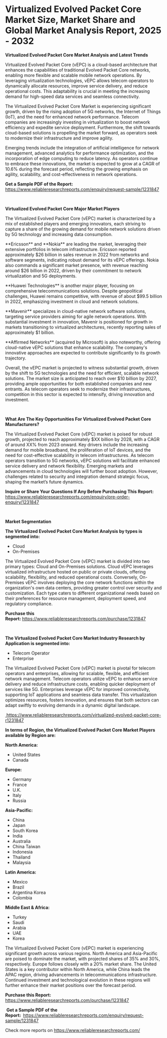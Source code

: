 <p><h1>Virtualized Evolved Packet Core Market Size, Market Share and Global Market Analysis Report, 2025 - 2032</h1></p><p><strong>Virtualized Evolved Packet Core Market Analysis and Latest Trends</strong></p>
<p><p>Virtualized Evolved Packet Core (vEPC) is a cloud-based architecture that enhances the capabilities of traditional Evolved Packet Core networks, enabling more flexible and scalable mobile network operations. By leveraging virtualization technologies, vEPC allows telecom operators to dynamically allocate resources, improve service delivery, and reduce operational costs. This adaptability is crucial in meeting the increasing demand for high-speed data services and seamless connectivity.</p><p>The Virtualized Evolved Packet Core Market is experiencing significant growth, driven by the rising adoption of 5G networks, the Internet of Things (IoT), and the need for enhanced network performance. Telecom companies are increasingly investing in virtualization to boost network efficiency and expedite service deployment. Furthermore, the shift towards cloud-based solutions is propelling the market forward, as operators seek to modernize their infrastructure and improve agility.</p><p>Emerging trends include the integration of artificial intelligence for network management, advanced analytics for performance optimization, and the incorporation of edge computing to reduce latency. As operators continue to embrace these innovations, the market is expected to grow at a CAGR of 10.6% during the forecast period, reflecting the growing emphasis on agility, scalability, and cost-effectiveness in network operations.</p></p>
<p><strong>Get a Sample PDF of the Report:&nbsp;</strong> <a href="https://www.reliableresearchreports.com/enquiry/request-sample/1231847?utm_campaign=2201&utm_medium=2&utm_source=Github&utm_content=ia&utm_term=15022025&utm_id=virtualized-evolved-packet-core">https://www.reliableresearchreports.com/enquiry/request-sample/1231847</a></p>
<p>&nbsp;</p>
<p><strong>Virtualized Evolved Packet Core Major Market Players</strong></p>
<p><p>The Virtualized Evolved Packet Core (vEPC) market is characterized by a mix of established players and emerging innovators, each striving to capture a share of the growing demand for mobile network solutions driven by 5G technology and increasing data consumption.</p><p>**Ericsson** and **Nokia** are leading the market, leveraging their extensive portfolios in telecom infrastructure. Ericsson reported approximately $26 billion in sales revenue in 2022 from networks and software segments, indicating robust demand for its vEPC offerings. Nokia also commands a significant market presence, with revenue reaching around $26 billion in 2022, driven by their commitment to network virtualization and 5G deployments.</p><p>**Huawei Technologies** is another major player, focusing on comprehensive telecommunications solutions. Despite geopolitical challenges, Huawei remains competitive, with revenue of about $99.5 billion in 2022, emphasizing investment in cloud and network solutions.</p><p>**Mavenir** specializes in cloud-native network software solutions, targeting service providers aiming for agile network operations. With substantial investment in innovation, Mavenir is positioned for growth in markets transitioning to virtualized architectures, recently reporting sales of approximately $1 billion.</p><p>**Affirmed Networks** (acquired by Microsoft) is also noteworthy, offering cloud-native vEPC solutions that enhance scalability. The company's innovative approaches are expected to contribute significantly to its growth trajectory.</p><p>Overall, the vEPC market is projected to witness substantial growth, driven by the shift to 5G technologies and the need for efficient, scalable network solutions. The market size is anticipated to reach over $10 billion by 2027, providing ample opportunities for both established companies and new entrants. As telecom operators seek to modernize their infrastructures, competition in this sector is expected to intensify, driving innovation and investment.</p></p>
<p>&nbsp;</p>
<p><strong>What Are The Key Opportunities For Virtualized Evolved Packet Core Manufacturers?</strong></p>
<p><p>The Virtualized Evolved Packet Core (vEPC) market is poised for robust growth, projected to reach approximately $XX billion by 2028, with a CAGR of around XX% from 2023 onward. Key drivers include the increasing demand for mobile broadband, the proliferation of IoT devices, and the need for cost-effective scalability in telecom infrastructures. As telecom operators transition to 5G networks, vEPC solutions will facilitate enhanced service delivery and network flexibility. Emerging markets and advancements in cloud technologies will further boost adoption. However, challenges related to security and integration demand strategic focus, shaping the market’s future dynamics.</p></p>
<p><strong>Inquire or Share Your Questions If Any Before Purchasing This Report:</strong> <a href="https://www.reliableresearchreports.com/enquiry/pre-order-enquiry/1231847?utm_campaign=2201&utm_medium=2&utm_source=Github&utm_content=ia&utm_term=15022025&utm_id=virtualized-evolved-packet-core">https://www.reliableresearchreports.com/enquiry/pre-order-enquiry/1231847</a></p>
<p>&nbsp;</p>
<p><strong>Market Segmentation</strong></p>
<p><strong>The Virtualized Evolved Packet Core Market Analysis by types is segmented into:</strong></p>
<p><ul><li>Cloud</li><li>On-Premises</li></ul></p>
<p><p>The Virtualized Evolved Packet Core (vEPC) market is divided into two primary types: Cloud and On-Premises solutions. Cloud vEPC leverages virtualized infrastructure hosted on public or private clouds, offering scalability, flexibility, and reduced operational costs. Conversely, On-Premises vEPC involves deploying the core network functions within the organization's own data centers, providing greater control over security and customization. Each type caters to different organizational needs based on their preferences for resource management, deployment speed, and regulatory compliance.</p></p>
<p><strong>Purchase this Report:&nbsp;</strong><a href="https://www.reliableresearchreports.com/purchase/1231847?utm_campaign=2201&utm_medium=2&utm_source=Github&utm_content=ia&utm_term=15022025&utm_id=virtualized-evolved-packet-core">https://www.reliableresearchreports.com/purchase/1231847</a></p>
<p>&nbsp;</p>
<p><strong>The Virtualized Evolved Packet Core Market Industry Research by Application is segmented into:</strong></p>
<p><ul><li>Telecom Operator</li><li>Enterprise</li></ul></p>
<p><p>The Virtualized Evolved Packet Core (vEPC) market is pivotal for telecom operators and enterprises, allowing for scalable, flexible, and efficient network management. Telecom operators utilize vEPC to enhance service delivery and reduce infrastructure costs, enabling quicker deployment of services like 5G. Enterprises leverage vEPC for improved connectivity, supporting IoT applications and seamless data transfer. This virtualization optimizes resources, fosters innovation, and ensures that both sectors can adapt swiftly to evolving demands in a dynamic digital landscape.</p></p>
<p><a href="https://www.reliableresearchreports.com/virtualized-evolved-packet-core-r1231847?utm_campaign=2201&utm_medium=2&utm_source=Github&utm_content=ia&utm_term=15022025&utm_id=virtualized-evolved-packet-core">&nbsp;https://www.reliableresearchreports.com/virtualized-evolved-packet-core-r1231847</a></p>
<p><strong>In terms of Region, the Virtualized Evolved Packet Core Market Players available by Region are:</strong></p>
<p>
    <p> <strong> North America: </strong>
        <ul>
            <li>United States</li>
            <li>Canada</li>
        </ul>
        </p> 
    <p> <strong> Europe: </strong>
        <ul>
            <li>Germany</li>
            <li>France</li>
            <li>U.K.</li>
            <li>Italy</li>
            <li>Russia</li>
        </ul>
        </p> 
    <p> <strong> Asia-Pacific: </strong>
        <ul>
            <li>China</li>
            <li>Japan</li>
            <li>South Korea</li>
            <li>India</li>
            <li>Australia</li>
            <li>China Taiwan</li>
            <li>Indonesia</li>
            <li>Thailand</li>
            <li>Malaysia</li>
        </ul>
        </p> 
    <p> <strong> Latin America: </strong>
        <ul>
            <li>Mexico</li>
            <li>Brazil</li>
            <li>Argentina Korea</li>
            <li>Colombia</li>
        </ul>
        </p> 
    <p> <strong> Middle East & Africa: </strong>
        <ul>
            <li>Turkey</li>
            <li>Saudi</li>
            <li>Arabia</li>
            <li>UAE</li>
            <li>Korea</li>
        </ul>
    </p>
    </p>
<p><p>The Virtualized Evolved Packet Core (vEPC) market is experiencing significant growth across various regions. North America and Asia-Pacific are poised to dominate the market, with projected shares of 35% and 30%, respectively. Europe follows closely with a 20% market share. The United States is a key contributor within North America, while China leads the APAC region, driving advancements in telecommunications infrastructure. Continued investment and technological evolution in these regions will further enhance their market positions over the forecast period.</p></p>
<p><strong>Purchase this Report: </strong><a href="https://www.reliableresearchreports.com/purchase/1231847?utm_campaign=2201&utm_medium=2&utm_source=Github&utm_content=ia&utm_term=15022025&utm_id=virtualized-evolved-packet-core">https://www.reliableresearchreports.com/purchase/1231847</a></p>
<p>&nbsp;<strong>Get a Sample PDF of the Report:&nbsp;&nbsp;</strong><a href="https://www.reliableresearchreports.com/enquiry/request-sample/1231847?utm_campaign=2201&utm_medium=2&utm_source=Github&utm_content=ia&utm_term=15022025&utm_id=virtualized-evolved-packet-core">https://www.reliableresearchreports.com/enquiry/request-sample/1231847</a></p>
<p><strong></strong></p>
<p>Check more reports on <a href="https://www.reliableresearchreports.com/?utm_campaign=2201&utm_medium=2&utm_source=Github&utm_content=ia&utm_term=15022025&utm_id=virtualized-evolved-packet-core">https://www.reliableresearchreports.com/</a></p>